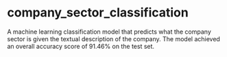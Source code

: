 # company_sector_classification
A machine learning classification model that predicts what the company sector is given the textual description of the company. The model achieved an overall accuracy score of 91.46% on the test set.
